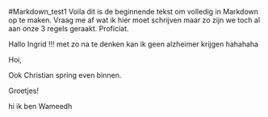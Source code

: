 #Markdown_test1
Voila dit is de beginnende tekst om volledig in Markdown op te maken. Vraag me af wat ik hier moet schrijven maar zo zijn we toch al aan onze 3 regels geraakt. Proficiat.

Hallo Ingrid !!! met zo na te denken kan ik geen alzheimer krijgen hahahaha

Hoi,

Ook Christian spring even binnen.

Groetjes!


hi ik ben Wameedh

